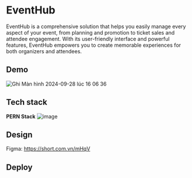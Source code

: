 # EventHub
EventHub is a comprehensive solution that helps you easily manage every aspect of your event, from planning and promotion to ticket sales and attendee engagement. With its user-friendly interface and powerful features, EventHub empowers you to create memorable experiences for both organizers and attendees.
## Demo
![Ghi Màn hình 2024-09-28 lúc 16 06 36](https://github.com/user-attachments/assets/7c8a164a-370c-4679-934d-2e534321cc9a)

## Tech stack
**PERN Stack**
![image](https://github.com/user-attachments/assets/6790e16c-c4ec-4d4d-a66c-a85ab6daf1ff)

## Design 
Figma: https://short.com.vn/mHqV

## Deploy
